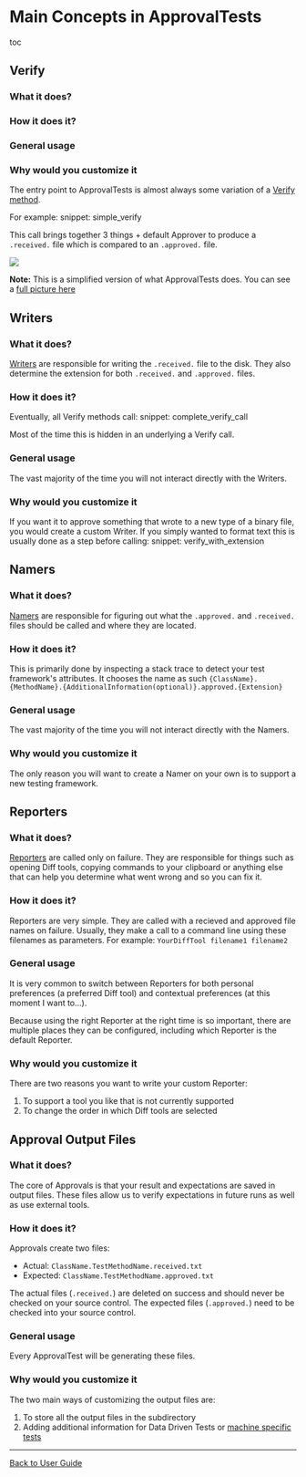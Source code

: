 # Main Concepts in ApprovalTests

toc

## Verify
### What it does?
### How it does it?
### General usage
### Why would you customize it

The entry point to ApprovalTests is almost always some variation of a [Verify method](../Verify.md).

For example: 
snippet: simple_verify

This call brings together 3 things + default Approver to produce a `.received.` file which is compared to an `.approved.` file.

![](MainConceptsSimplified.svg)

**Note:** This is a simplified version of what ApprovalTests does. You can see a [full picture here](MainConceptsComplete.svg)

## Writers
### What it does?
[Writers](https://github.com/approvals/ApprovalTests.Net/blob/master/src/ApprovalTests/Core/IApprovalWriter.cs) are responsible for writing the `.received.` file to the disk.
They also determine the extension for both `.received.` and `.approved.` files.

### How it does it?
Eventually, all Verify methods call:
snippet: complete_verify_call

Most of the time this is hidden in an underlying a Verify call.

### General usage
The vast majority of the time you will not interact directly with the Writers.

### Why would you customize it
If you want it to approve something that wrote to a new type of a binary file, you would create a custom Writer.
If you simply wanted to format text this is usually done as a step before calling:
snippet: verify_with_extension

## Namers
### What it does?
[Namers](https://github.com/approvals/ApprovalTests.Net/blob/master/src/ApprovalTests/Core/IApprovalNamer.cs) are responsible for figuring out what the `.approved.` and `.received.` files should be called and where they are located.

### How it does it?
This is primarily done by inspecting a stack trace to detect your test framework's attributes.
It chooses the name as such `{ClassName}.{MethodName}.{AdditionalInformation(optional)}.approved.{Extension}`

### General usage
The vast majority of the time you will not interact directly with the Namers.

### Why would you customize it
The only reason you will want to create a Namer on your own is to support a new testing framework.

## Reporters
### What it does?
[Reporters](https://github.com/approvals/ApprovalTests.Net/blob/master/src/ApprovalTests/Core/IApprovalReporter.cs) are called only on failure.
They are responsible for things such as opening Diff tools, copying commands to your clipboard or anything else that can help you determine what went wrong and so you can fix it.

### How it does it?
Reporters are very simple. They are called with a recieved and approved file names on failure. Usually, they make a call to a command line using these filenames as parameters.
For example: `YourDiffTool filename1 filename2`

### General usage
It is very common to switch between Reporters for both personal preferences (a preferred Diff tool) and contextual preferences (at this moment I want to...).

Because using the right Reporter at the right time is so important, there are multiple places they can be configured, including which Reporter is the default Reporter.

### Why would you customize it
There are two reasons you want to write your custom Reporter:
1. To support a tool you like that is not currently supported 
1. To change the order in which Diff tools are selected

## Approval Output Files
### What it does?
The core of Approvals is that your result and expectations are saved in output files. These files allow us to verify expectations in future runs as well as use external tools.

### How it does it?
Approvals create two files:
* Actual: `ClassName.TestMethodName.received.txt`
* Expected: `ClassName.TestMethodName.approved.txt`
  
The actual files (`.received.`) are deleted on success and should never be checked on your source control.
The expected files (`.approved.`) need to be checked into your source control.

### General usage
Every ApprovalTest will be generating these files.

### Why would you customize it
The two main ways of customizing the output files are:
1. To store all the output files in the subdirectory
1. Adding additional information for Data Driven Tests or [machine specific tests](../EnvironmentSpecificTests.md)

---

[Back to User Guide](../readme.md#top)